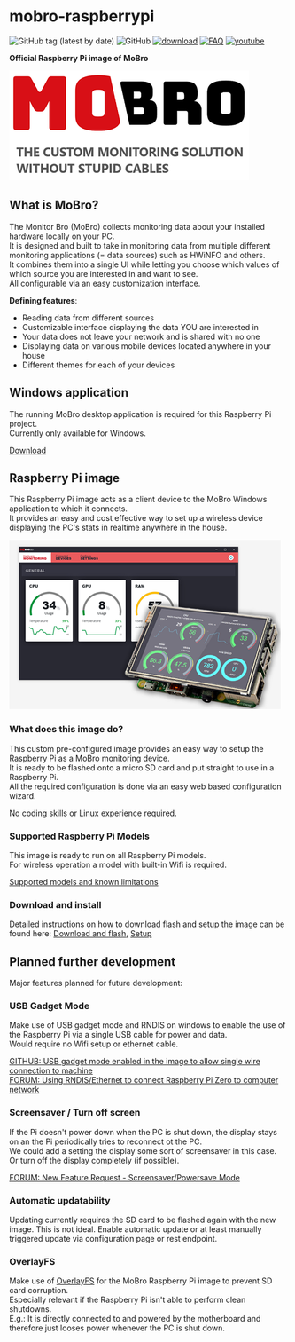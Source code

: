 # mobro-raspberrypi

![GitHub tag (latest by date)](https://img.shields.io/github/v/tag/ModBros/mobro-raspberrypi?label=version)
![GitHub](https://img.shields.io/github/license/ModBros/mobro-raspberrypi)
[![download](https://img.shields.io/badge/-download-brightgreen.svg)](https://www.mod-bros.com/en/projects/mobro)
[![FAQ](https://img.shields.io/badge/-FAQ-f30.svg)](https://www.mod-bros.com/en/faq/mobro)
[![youtube](https://img.shields.io/badge/-youtube-red.svg)](https://www.youtube.com/watch?v=iebBcQuBhYs)

**Official Raspberry Pi image of MoBro**
  
![MoBro logo](./images/mobro_logo.png)

## What is MoBro?

The Monitor Bro (MoBro) collects monitoring data about your installed hardware locally on your PC.  
It is designed and built to take in monitoring data from multiple different monitoring applications 
(= data sources) such as HWiNFO and others.  
It combines them into a single UI while letting you choose which values of which source you are interested in and want to see.  
All configurable via an easy customization interface. 

__Defining features__:
* Reading data from different sources
* Customizable interface displaying the data YOU are interested in
* Your data does not leave your network and is shared with no one
* Displaying data on various mobile devices located anywhere in your house
* Different themes for each of your devices

## Windows application

The running MoBro desktop application is required for this Raspberry Pi project.  
Currently only available for Windows.

[Download](https://www.mod-bros.com/en/projects/mobro)

## Raspberry Pi image

This Raspberry Pi image acts as a client device to the MoBro Windows application to which it connects.  
It provides an easy and cost effective way to set up a wireless device displaying the PC's stats in realtime anywhere in the house.

![MoBro logo](./images/mobro_software_example.png)

### What does this image do?

This custom pre-configured image provides an easy way to setup the Raspberry Pi as a MoBro monitoring device.  
It is ready to be flashed onto a micro SD card and put straight to use in a Raspberry Pi.   
All the required configuration is done via an easy web based configuration wizard. 

No coding skills or Linux experience required. 

### Supported Raspberry Pi Models

This image is ready to run on all Raspberry Pi models.  
For wireless operation a model with built-in Wifi is required.

[Supported models and known limitations](https://www.mod-bros.com/en/faq/mobro/raspberry/supported-hardware)

### Download and install

Detailed instructions on how to download flash and setup the image can be found here:
[Download and flash](https://www.mod-bros.com/en/faq/mobro/raspberry/download), 
[Setup](https://www.mod-bros.com/en/faq/mobro/raspberry/setup)

## Planned further development

Major features planned for future development:

### USB Gadget Mode  
Make use of USB gadget mode and RNDIS on windows to enable the use of the Raspberry Pi via a single USB cable for power and data.  
Would require no Wifi setup or ethernet cable.

[GITHUB: USB gadget mode enabled in the image to allow single wire connection to machine](https://github.com/ModBros/mobro-raspberrypi/issues/1)  
[FORUM: Using RNDIS/Ethernet to connect Raspberry Pi Zero to computer network](https://www.mod-bros.com/en/forum/t/using-rndis-ethernet-to-connect-raspberry-pi-zero-to-computer-network~926)

### Screensaver / Turn off screen  
If the Pi doesn't power down when the PC is shut down, the display stays on an the Pi periodically tries to reconnect ot the PC.  
We could add a setting the display some sort of screensaver in this case.  
Or turn off the display completely (if possible).

[FORUM: New Feature Request - Screensaver/Powersave Mode](https://www.mod-bros.com/en/forum/t/new-feature-request-screensaver-powersave-mode~854)

### Automatic updatability

Updating currently requires the SD card to be flashed again with the new image. This is not ideal.
Enable automatic update or at least manually triggered update via configuration page or rest endpoint.  


### OverlayFS  
Make use of [OverlayFS](https://www.datalight.com/blog/2016/01/27/explaining-overlayfs-%E2%80%93-what-it-does-and-how-it-works/) 
for the MoBro Raspberry Pi image to prevent SD card corruption.  
Especially relevant if the Raspberry Pi isn't able to perform clean shutdowns.  
E.g.: It is directly connected to and powered by the motherboard and therefore just looses power whenever the PC 
is shut down.
